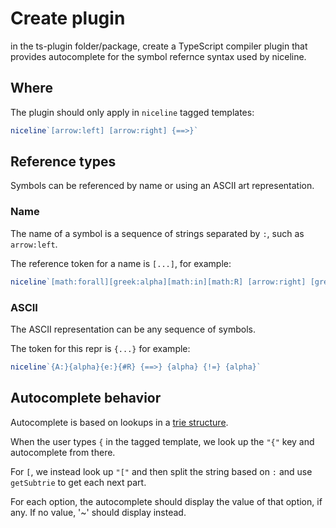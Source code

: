 # Create plugin
in the ts-plugin folder/package, create a TypeScript compiler plugin that provides autocomplete for the symbol refernce syntax used by niceline.

## Where
The plugin should only apply in `niceline` tagged templates:

```ts
niceline`[arrow:left] [arrow:right] {==>}`
```

## Reference types
Symbols can be referenced by name or using an ASCII art representation.

### Name
The name of a symbol is a sequence of strings separated by `:`, such as `arrow:left`.

The reference token for a name is `[...]`, for example:

```ts
niceline`[math:forall][greek:alpha][math:in][math:R] [arrow:right] [greek:alpha] [math:neq] [greek:alpha]`
```

### ASCII
The ASCII representation can be any sequence of symbols.

The token for this repr is `{...}` for example:

```ts
niceline`{A:}{alpha}{e:}{#R} {==>} {alpha} {!=} {alpha}`
```

## Autocomplete behavior

Autocomplete is based on lookups in a [trie structure](../../trie/src/index.ts).

When the user types `{` in the tagged template, we look up the `"{"` key and autocomplete from there.

For `[`, we instead look up `"["` and then split the string based on `:` and use `getSubtrie` to get each next part. 

For each option, the autocomplete should display the value of that option, if any. If no value, '~' should display instead.

